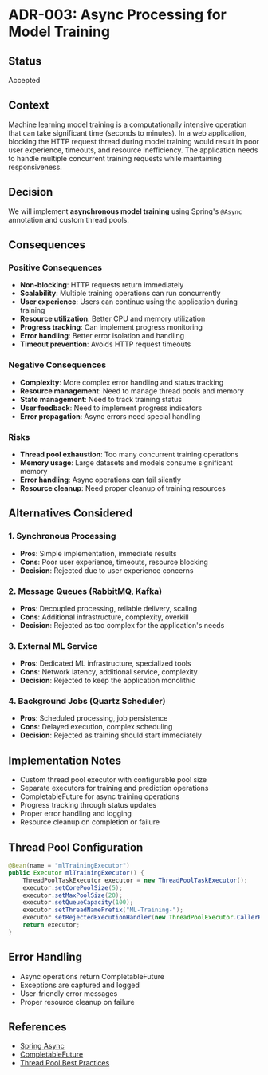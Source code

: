 # ADR-003: Async Processing for Model Training

## Status
Accepted

## Context
Machine learning model training is a computationally intensive operation that can take significant time (seconds to minutes). In a web application, blocking the HTTP request thread during model training would result in poor user experience, timeouts, and resource inefficiency. The application needs to handle multiple concurrent training requests while maintaining responsiveness.

## Decision
We will implement **asynchronous model training** using Spring's `@Async` annotation and custom thread pools.

## Consequences

### Positive Consequences
- **Non-blocking**: HTTP requests return immediately
- **Scalability**: Multiple training operations can run concurrently
- **User experience**: Users can continue using the application during training
- **Resource utilization**: Better CPU and memory utilization
- **Progress tracking**: Can implement progress monitoring
- **Error handling**: Better error isolation and handling
- **Timeout prevention**: Avoids HTTP request timeouts

### Negative Consequences
- **Complexity**: More complex error handling and status tracking
- **Resource management**: Need to manage thread pools and memory
- **State management**: Need to track training status
- **User feedback**: Need to implement progress indicators
- **Error propagation**: Async errors need special handling

### Risks
- **Thread pool exhaustion**: Too many concurrent training operations
- **Memory usage**: Large datasets and models consume significant memory
- **Error handling**: Async operations can fail silently
- **Resource cleanup**: Need proper cleanup of training resources

## Alternatives Considered

### 1. Synchronous Processing
- **Pros**: Simple implementation, immediate results
- **Cons**: Poor user experience, timeouts, resource blocking
- **Decision**: Rejected due to user experience concerns

### 2. Message Queues (RabbitMQ, Kafka)
- **Pros**: Decoupled processing, reliable delivery, scaling
- **Cons**: Additional infrastructure, complexity, overkill
- **Decision**: Rejected as too complex for the application's needs

### 3. External ML Service
- **Pros**: Dedicated ML infrastructure, specialized tools
- **Cons**: Network latency, additional service, complexity
- **Decision**: Rejected to keep the application monolithic

### 4. Background Jobs (Quartz Scheduler)
- **Pros**: Scheduled processing, job persistence
- **Cons**: Delayed execution, complex scheduling
- **Decision**: Rejected as training should start immediately

## Implementation Notes
- Custom thread pool executor with configurable pool size
- Separate executors for training and prediction operations
- CompletableFuture for async training operations
- Progress tracking through status updates
- Proper error handling and logging
- Resource cleanup on completion or failure

## Thread Pool Configuration
```java
@Bean(name = "mlTrainingExecutor")
public Executor mlTrainingExecutor() {
    ThreadPoolTaskExecutor executor = new ThreadPoolTaskExecutor();
    executor.setCorePoolSize(5);
    executor.setMaxPoolSize(20);
    executor.setQueueCapacity(100);
    executor.setThreadNamePrefix("ML-Training-");
    executor.setRejectedExecutionHandler(new ThreadPoolExecutor.CallerRunsPolicy());
    return executor;
}
```

## Error Handling
- Async operations return CompletableFuture
- Exceptions are captured and logged
- User-friendly error messages
- Proper resource cleanup on failure

## References
- [Spring Async](https://docs.spring.io/spring-framework/docs/current/reference/html/integration.html#scheduling-annotation-support-async)
- [CompletableFuture](https://docs.oracle.com/javase/8/docs/api/java/util/concurrent/CompletableFuture.html)
- [Thread Pool Best Practices](https://docs.oracle.com/javase/tutorial/essential/concurrency/pools.html)
